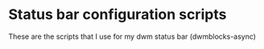 # Status bar configuration scripts

These are the scripts that I use for my dwm status bar (dwmblocks-async)
